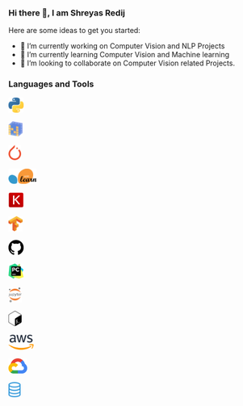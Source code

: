 ### Hi there 👋, I am Shreyas Redij




Here are some ideas to get you started:

- 🔭 I’m currently working on Computer Vision and NLP Projects
- 🌱 I’m currently learning Computer Vision and Machine learning 
- 👯 I’m looking to collaborate on Computer Vision related Projects.

### Languages and Tools


            
<p style="float:left">
  <div>
  <a target="_blank" rel="noopener noreferrer" href="https://github.com/shreyas-redij/shreyas-redij/blob/master/assets/python.png"><img src="https://github.com/shreyas-redij/shreyas-redij/blob/master/assets/python.png" height="30" style="max-width:100%;"></a>&nbsp;&nbsp;&nbsp;
  
  
<a target="_blank" rel="noopener noreferrer" href="https://github.com/shreyas-redij/shreyas-redij/blob/master/assets/numpy.png"><img src="https://github.com/shreyas-redij/shreyas-redij/blob/master/assets/numpy.png" height="30" style="max-width:100%;"></a>&nbsp;&nbsp;&nbsp;
</div>
</p>


<a target="_blank" rel="noopener noreferrer" href="https://github.com/shreyas-redij/shreyas-redij/blob/master/assets/pytorch.png"><img src="https://github.com/shreyas-redij/shreyas-redij/blob/master/assets/pytorch.png" height="30" style="max-width:100%;"></a>&nbsp;&nbsp;&nbsp;

<a target="_blank" rel="noopener noreferrer" href="https://github.com/shreyas-redij/shreyas-redij/blob/master/assets/scikit.png"><img src="https://github.com/shreyas-redij/shreyas-redij/blob/master/assets/scikit.png" height="30" style="max-width:100%;"></a>&nbsp;&nbsp;&nbsp;

<a target="_blank" rel="noopener noreferrer" href="https://github.com/shreyas-redij/shreyas-redij/blob/master/assets/keras.png"><img src="https://github.com/shreyas-redij/shreyas-redij/blob/master/assets/keras.png" height="30" style="max-width:100%;"></a>&nbsp;&nbsp;&nbsp;

<a target="_blank" rel="noopener noreferrer" href="https://github.com/shreyas-redij/shreyas-redij/blob/master/assets/tensorflow.png"><img src="https://github.com/shreyas-redij/shreyas-redij/blob/master/assets/tensorflow.png" height="30" style="max-width:100%;"></a>&nbsp;&nbsp;&nbsp;



<a target="_blank" rel="noopener noreferrer" href="https://github.com/shreyas-redij/shreyas-redij/blob/master/assets/github.svg"><img src="https://github.com/shreyas-redij/shreyas-redij/blob/master/assets/github.svg" height="30" style="max-width:100%;"></a>&nbsp;&nbsp;&nbsp;

<a target="_blank" rel="noopener noreferrer" href="https://github.com/shreyas-redij/shreyas-redij/blob/master/assets/pycharm.png"><img src="https://github.com/shreyas-redij/shreyas-redij/blob/master/assets/pycharm.png" height="30" style="max-width:100%;"></a>&nbsp;&nbsp;&nbsp;

<a target="_blank" rel="noopener noreferrer" href="https://github.com/shreyas-redij/shreyas-redij/blob/master/assets/jupyter.png"><img src="https://github.com/shreyas-redij/shreyas-redij/blob/master/assets/jupyter.png" height="30" style="max-width:100%;"></a>&nbsp;&nbsp;&nbsp;

<a target="_blank" rel="noopener noreferrer" href="https://github.com/shreyas-redij/shreyas-redij/blob/master/assets/bash.png"><img src="https://github.com/shreyas-redij/shreyas-redij/blob/master/assets/bash.png" height="30" style="max-width:100%;"></a>&nbsp;&nbsp;&nbsp;

<a target="_blank" rel="noopener noreferrer" href="https://github.com/shreyas-redij/shreyas-redij/blob/master/assets/aws.png"><img src="https://github.com/shreyas-redij/shreyas-redij/blob/master/assets/aws.png" height="30" style="max-width:100%;"></a>&nbsp;&nbsp;&nbsp;

<a target="_blank" rel="noopener noreferrer" href="hhttps://github.com/shreyas-redij/shreyas-redij/blob/master/assets/cloud.png"><img src="https://github.com/shreyas-redij/shreyas-redij/blob/master/assets/cloud.png" height="30" style="max-width:100%;"></a>&nbsp;&nbsp;&nbsp;

<a target="_blank" rel="noopener noreferrer" href="https://github.com/shreyas-redij/shreyas-redij/blob/master/assets/sql.png"><img src="https://github.com/shreyas-redij/shreyas-redij/blob/master/assets/sql.png" height="30" style="max-width:100%;"></a>&nbsp;&nbsp;&nbsp;
<br>




<!--
**shreyas-redij/shreyas-redij** is a ✨ _special_ ✨ repository because its `README.md` (this file) appears on your GitHub profile.

- 🤔 I’m looking for help with ...
- 💬 Ask me about ...
- 😄 Pronouns: ...
- ⚡ Fun fact: ...
-->
